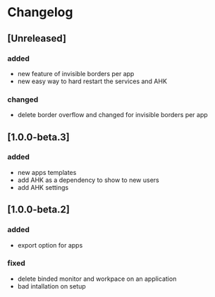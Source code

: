 # Changelog

## [Unreleased]
### added
- new feature of invisible borders per app
- new easy way to hard restart the services and AHK

### changed
- delete border overflow and changed for invisible borders per app

## [1.0.0-beta.3]
### added
- new apps templates
- add AHK as a dependency to show to new users
- add AHK settings

## [1.0.0-beta.2]
### added
- export option for apps

### fixed
- delete binded monitor and workpace on an application
- bad intallation on setup